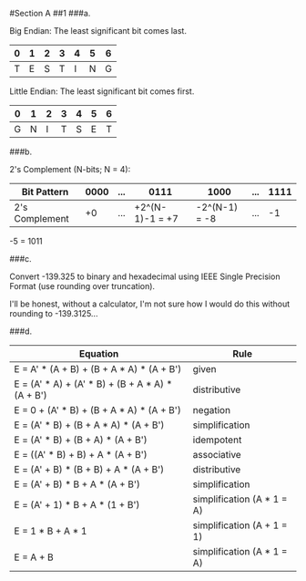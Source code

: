 #Section A
##1
###a.

Big Endian: The least significant bit comes last.

| 0 | 1 | 2 | 3 | 4 | 5 | 6 |
|---|---|---|---|---|---|---|
| T | E | S | T | I | N | G |


Little Endian: The least significant bit comes first.

| 0 | 1 | 2 | 3 | 4 | 5 | 6 |
|---|---|---|---|---|---|---|
| G | N | I | T | S | E | T |

###b.

2's Complement (N-bits; N = 4):

| Bit Pattern    | 0000 | ... | 0111            | 1000          | ... | 1111 |
|----------------|------|-----|-----------------|---------------|-----|------|
| 2's Complement | +0   | ... | +2^(N-1)-1 = +7 | -2^(N-1) = -8 | ... | -1   |

-5 = 1011

###c.

Convert -139.325 to binary and hexadecimal using IEEE Single Precision Format (use rounding over truncation).

I'll be honest, without a calculator, I'm not sure how I would do this without rounding to -139.3125...


###d.

Equation | Rule
------------ | -------------
E = A' \* (A + B) + (B + A \* A) \* (A + B') | given
E = (A' \* A) + (A' \* B) + (B + A \* A) \* (A + B') | distributive
E = 0 + (A' \* B) + (B + A \* A) \* (A + B') | negation
E = (A' \* B) + (B + A \* A) \* (A + B') | simplification
E = (A' \* B) + (B + A) \* (A + B') | idempotent
E = ((A' \* B) + B) + A \* (A + B') | associative
E = (A' + B) \* (B + B) + A \* (A + B') | distributive
E = (A' + B) \* B + A \* (A + B') | simplification
E = (A' + 1) \* B + A \* (1 + B') | simplification (A \* 1 = A)
E = 1 \* B + A \* 1 | simplification (A + 1 = 1)
E = A + B | simplification (A \* 1 = A)
